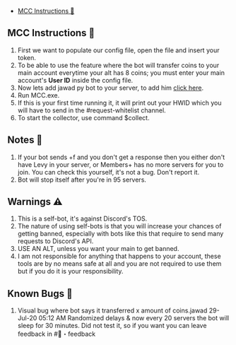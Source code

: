 - [MCC Instructions 🤔](#surena-instructions---)





## MCC Instructions 🤔
1. First we want to populate our config file, open the file and insert your token.
2. To be able to use the feature where the bot will transfer coins to your main account everytime your alt has 8 coins; you must enter your main account's **User ID** inside the config file.
3. Now lets add jawad py bot to your server, to add him  [click here](https://discordapp.com/oauth2/authorize?client_id=731955281373822977&scope=bot&permissions=93184).
4. Run MCC.exe.
5. If this is your first time running it, it will print out your HWID which you will have to send in the #request-whitelist channel.
6. To start the collector, use command $collect.
## Notes 🧾
1. If your bot sends +f and you don't get a response then you either don't have Levy in your server, or Members+ has no more servers for you to join. You can check this yourself, it's not a bug. Don't report it.
2. Bot will stop itself after you're in 95 servers.
## Warnings ⚠
1. This is a self-bot, it's against Discord's TOS.
2. The nature of using self-bots is that you will increase your chances of getting banned, especially with bots like this that require to send many requests to Discord's API.
3. USE AN ALT, unless you want your main to get banned.
4. I am not responsible for anything that happens to your account, these tools are by no means safe at all and you are not required to use them but if you do it is your responsibility.
## Known Bugs 🐛
1. Visual bug where bot says it transferred x amount of coins.jawad 29-Jul-20 05:12 AM Randomized delays & now every 20 servers the bot will sleep for 30 minutes. Did not test it, so if you want you can leave feedback in #📝・feedback
